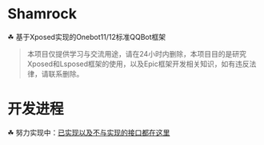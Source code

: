 # Shamrock

☘ 基于Xposed实现的Onebot11/12标准QQBot框架

> 本项目仅提供学习与交流用途，请在24小时内删除，本项目目的是研究Xposed和Lsposed框架的使用，以及Epic框架开发相关知识，如有违反法律，请联系删除。

# 开发进程

☘ 努力实现中：[已实现以及不与实现的接口都在这里](https://github.com/fuqiuluo/Shamrock/wiki)
